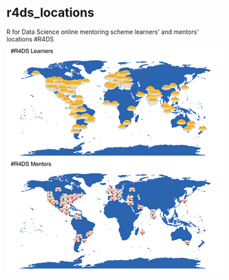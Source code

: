 # r4ds_locations
R for Data Science online mentoring scheme learners' and mentors' locations #R4DS

![](combined_map.png)
